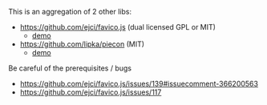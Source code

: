

This is an aggregation of 2 other libs:
* https://github.com/ejci/favico.js (dual licensed GPL or MIT)
  * [demo](http://lab.ejci.net/favico.js/)
* https://github.com/lipka/piecon (MIT)
  * [demo](http://lipka.github.io/piecon/)


Be careful of the prerequisites / bugs
- https://github.com/ejci/favico.js/issues/139#issuecomment-366200563
- https://github.com/ejci/favico.js/issues/117
